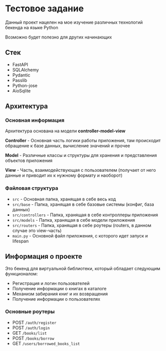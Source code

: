 # Тестовое задание
Данный проект нацелен на мое изучение различных технологий бекенда на языке Python

Возможно будет полезно для других начинающих

## Стек
- FastAPI
- SQLAlchemy
- Pydantic
- Passlib
- Python-jose
- AioSqlite

## Архитектура
### Основная информация
Архитектура основана на модели **controller-model-view**

**Controller** - Основная часть логики работы приложения, там происходит обращение к базе данных, вычисление значений и прочее

**Model** - Различные классы и структуры для хранения и представления объектов приложения

**View** - Часть, взаимодействующая с пользователем (получает от него данные и приводит их к нужному формату и наоборот)

### Файловая структура
- `src` - Основная папка, хранящая в себе весь код
- `src/base` - Папка, хранящая в себе базовые системы (конфиг, база данных)
- `src/controllers` - Папка, хранящая в себе контроллеры приложения
- `src/models` - Папка, хранящая в себе модели приложения
- `src/routers` - Папка, хранящая в себе роутеры (routers, в данном случае это view-часть)
- `main.py` - Основной файл приложения, с которого идет запуск и lifespan

## Информация о проекте
Это бекенд для виртуальной библиотеки, который обладает следующим функционалом:

- Регистрация и логин пользователей
- Получение информации о книгах в каталоге
- Механизм забирания книг и их возвращения
- Получение информации о пользователях

### Основные роутеры
- POST `/auth/register`
- POST `/auth/login`
- GET `/books/list`
- POST `/books/borrow`
- GET `/users/borrowed_books_list`
